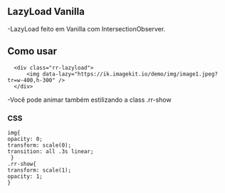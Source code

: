 ## LazyLoad Vanilla


-LazyLoad feito em Vanilla com IntersectionObserver.

## Como usar
      <div class="rr-lazyload">
          <img data-lazy="https://ik.imagekit.io/demo/img/image1.jpeg?tr=w-400,h-300" />
      </div>

-Você pode animar também estilizando a class .rr-show


   

### CSS

    img{
    opacity: 0;
    transform: scale(0);
    transition: all .3s linear;
     }
    .rr-show{
    transform: scale(1);
    opacity: 1;
    }


